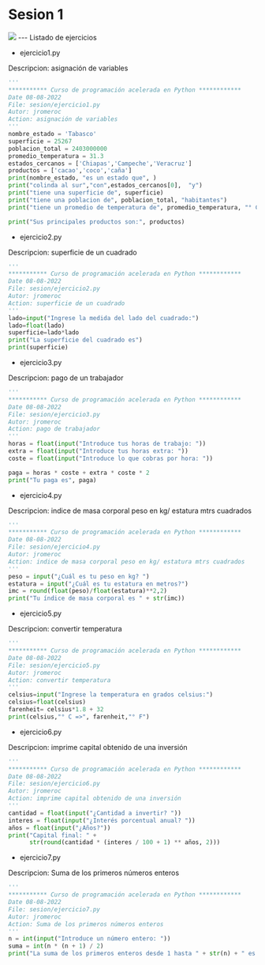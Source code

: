 # Sesion 1
<img src="https://www.redeszone.net/app/uploads-redeszone.net/2018/07/C%C3%B3digo-Python.jpg">
---
Listado de ejercicios

* ejercicio1.py

Descripcion: asignación de variables
``` python
'''
*********** Curso de programación acelerada en Python ************
Date 08-08-2022
File: sesion/ejercicio1.py
Autor: jromeroc
Action: asignación de variables
'''
nombre_estado = 'Tabasco'
superficie = 25267
poblacion_total = 2403000000
promedio_temperatura = 31.3
estados_cercanos = ['Chiapas','Campeche','Veracruz']
productos = ['cacao','coco','caña']
print(nombre_estado, "es un estado que", )
print("colinda al sur","con",estados_cercanos[0],  "y")
print("tiene una superficie de", superficie)
print("tiene una poblacion de", poblacion_total, "habitantes")
print("tiene un promedio de temperatura de", promedio_temperatura, "° C")

print("Sus principales productos son:", productos)

``` 
* ejercicio2.py

Descripcion: superficie de un cuadrado
``` python
'''
*********** Curso de programación acelerada en Python ************
Date 08-08-2022
File: sesion/ejercicio2.py
Autor: jromeroc
Action: superficie de un cuadrado
'''
lado=input("Ingrese la medida del lado del cuadrado:")
lado=float(lado)
superficie=lado*lado
print("La superficie del cuadrado es")
print(superficie)
``` 
* ejercicio3.py

Descripcion: pago de un trabajador
``` python
'''
*********** Curso de programación acelerada en Python ************
Date 08-08-2022
File: sesion/ejercicio3.py
Autor: jromeroc
Action: pago de trabajador
'''
horas = float(input("Introduce tus horas de trabajo: "))
extra = float(input("Introduce tus horas extra: "))
coste = float(input("Introduce lo que cobras por hora: "))

paga = horas * coste + extra * coste * 2
print("Tu paga es", paga)
``` 
* ejercicio4.py

Descripcion: indice de masa corporal peso en kg/ estatura mtrs cuadrados
``` python
'''
*********** Curso de programación acelerada en Python ************
Date 08-08-2022
File: sesion/ejercicio4.py
Autor: jromeroc
Action: indice de masa corporal peso en kg/ estatura mtrs cuadrados
'''
peso = input("¿Cuál es tu peso en kg? ")
estatura = input("¿Cuál es tu estatura en metros?")
imc = round(float(peso)/float(estatura)**2,2)
print("Tu índice de masa corporal es " + str(imc))
``` 
* ejercicio5.py

Descripcion: convertir temperatura
``` python
'''
*********** Curso de programación acelerada en Python ************
Date 08-08-2022
File: sesion/ejercicio5.py
Autor: jromeroc
Action: convertir temperatura
'''
celsius=input("Ingrese la temperatura en grados celsius:")
celsius=float(celsius)
farenheit= celsius*1.8 + 32
print(celsius,"° C =>", farenheit,"° F")
``` 
* ejercicio6.py

Descripcion: imprime capital obtenido de una inversión
``` python
'''
*********** Curso de programación acelerada en Python ************
Date 08-08-2022
File: sesion/ejercicio6.py
Autor: jromeroc
Action: imprime capital obtenido de una inversión
'''
cantidad = float(input("¿Cantidad a invertir? "))
interes = float(input("¿Interés porcentual anual? "))
años = float(input("¿Años?"))
print("Capital final: " + 
      str(round(cantidad * (interes / 100 + 1) ** años, 2)))
``` 
* ejercicio7.py

Descripcion: Suma de los primeros números enteros
``` python
'''
*********** Curso de programación acelerada en Python ************
Date 08-08-2022
File: sesion/ejercicio7.py
Autor: jromeroc
Action: Suma de los primeros números enteros
'''
n = int(input("Introduce un número entero: "))
suma = int(n * (n + 1) / 2)
print("La suma de los primeros enteros desde 1 hasta " + str(n) + " es " + str(suma))

